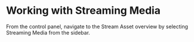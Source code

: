 # Working with Streaming Media

From the control panel, navigate to the Stream Asset overview by selecting Streaming Media from the sidebar.

